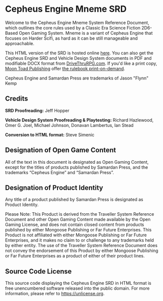 # Cepheus Engine Mneme SRD

Welcome to the Cepheus Engine Mneme System Reference Document, which outlines the core rules used by a Classic Era Science Fiction 2D6-Based Open Gaming System.
Mneme is a variant of Cepheus Engine that focuses on Harder Scifi, as hard as it can be still manageable and approachable.  


This HTML version of the SRD is hosted online [here](https://justinaquinogitb.github.io/cepheus-mneme-srd/). You can also get the Cepheus Engine SRD and Vehicle Design System documents in PDF and modifiable DOCX format from [DriveThruRPG.com][dtrpg]. If you'd like a print copy, [Moon Toad Publishing][moontoad] offer [the rulebook print-on-demand][pod].

Cepheus Engine and Samardan Press are trademarks of Jason "Flynn" Kemp

## Credits ##
**SRD Proofreading:** Jeff Hopper

**Vehicle Design System Proofreading & Playtesting:** Richard Hazlewood, Omer G. Joel, Michael Johnson, Donavan Lambertus, Ian Stead

**Conversion to HTML format:** Steve Simenic

## Designation of Open Game Content
All of the text in this document is designated as Open Gaming Content, except for the titles of products published by Samardan Press, and the trademarks “Cepheus Engine” and “Samardan Press”.

## Designation of Product Identity
Any title of a product published by Samardan Press is designated as Product Identity.

Please Note: This Product is derived from the Traveller System Reference Document and other Open Gaming Content made available by the Open Gaming License, and does not contain closed content from products published by either Mongoose Publishing or Far Future Enterprises. This Product is not affiliated with either Mongoose Publishing or Far Future Enterprises, and it makes no claim to or challenge to any trademarks held by either entity. The use of the Traveller System Reference Document does not convey the endorsement of this Product by either Mongoose Publishing or Far Future Enterprises as a product of either of their product lines.

## Source Code License
This source code displaying the Cepheus Engine SRD in HTML format is free unencumbered software released into the public domain. For more information, please refer to https://unlicense.org.


[srd]: https://www.orffenspace.com/cepheus-srd/
[dtrpg]: https://www.drivethrurpg.com/browse/pub/3066/Samardan-Press/subcategory/5350_5360/Cepheus-Engine
[moontoad]: https://www.drivethrurpg.com/browse/pub/5791/Moon-Toad-Publishing
[pod]: https://www.drivethrurpg.com/product/237247/Cepheus-Engine-RPG
[unlicense]: https://unlicense.org
